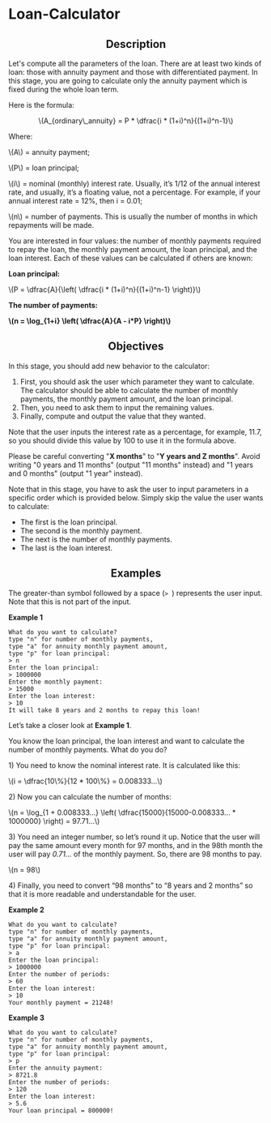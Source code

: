 # Loan-Calculator

<h2 style="text-align: center;">Description</h2>

<p>Let's compute all the parameters of the loan. There are at least two kinds of loan: those with annuity payment and those with differentiated payment. In this stage, you are going to calculate only the annuity payment which is fixed during the whole loan term.</p>

<p>Here is the formula:</p>

<p style="text-align: center;"><span class="math-tex">\(A_{ordinary\_annuity} = P * \dfrac{i * (1+i)^n}{(1+i)^n-1}\)</span></p>

<p>Where:</p>

<p><span class="math-tex">\(A\)</span> = annuity payment;</p>

<p><span class="math-tex">\(P\)</span> = loan principal;</p>

<p><span class="math-tex">\(i\)</span> = nominal (monthly) interest rate. Usually, it’s 1/12 of the annual interest rate, and usually, it’s a floating value, not a percentage. For example, if your annual interest rate = 12%, then i = 0.01;</p>

<p><span class="math-tex">\(n\)</span> = number of payments. This is usually the number of months in which repayments will be made.</p>

<p>You are interested in four values: the number of monthly payments required to repay the loan, the monthly payment amount, the loan principal, and the loan interest. Each of these values can be calculated if others are known:</p>

<p><strong>Loan principal:</strong></p>

<p><span class="math-tex">\(P = \dfrac{A}{\left( \dfrac{i * (1+i)^n}{(1+i)^n-1} \right)}\)</span></p>

<p><strong>The number of payments:</strong></p>

<p><strong><span class="math-tex">\(n = \log_{1+i} \left( \dfrac{A}{A - i*P} \right)\)</span></strong></p>

<h2 style="text-align: center;">Objectives</h2>

<p>In this stage, you should add new behavior to the calculator:</p>

<ol>
	<li>First, you should ask the user which parameter they want to calculate. The calculator should be able to calculate the number of monthly payments, the monthly payment amount, and the loan principal.</li>
	<li>Then, you need to ask them to input the remaining values.</li>
	<li>Finally, compute and output the value that they wanted.</li>
</ol>

<p><div class="alert alert-warning">Note that the user inputs the interest rate as a percentage, for example, 11.7, so you should divide this value by 100 to use it in the formula above.</div></p>

<p>Please be careful converting "<strong>X months</strong>" to "<strong>Y years and Z months</strong>". Avoid writing "0 years and 11 months" (output "11 months" instead) and "1 years and 0 months" (output "1 year" instead).</p>

<p>Note that in this stage, you have to ask the user to input parameters in a specific order which is provided below. Simply skip the value the user wants to calculate:</p>

<ul>
	<li>The first is the loan principal. </li>
	<li>The second is the monthly payment. </li>
	<li>The next is the number of monthly payments.</li>
	<li>The last is the loan interest.</li>
</ul>

<h2 style="text-align: center;">Examples</h2>

<p>The greater-than symbol followed by a space (<code class="java">&gt; </code>) represents the user input. Note that this is not part of the input.</p>

<p><strong>Example 1</strong></p>

<pre><code class="language-no-highlight">What do you want to calculate?
type "n" for number of monthly payments,
type "a" for annuity monthly payment amount,
type "p" for loan principal:
&gt; n
Enter the loan principal:
&gt; 1000000
Enter the monthly payment:
&gt; 15000
Enter the loan interest:
&gt; 10
It will take 8 years and 2 months to repay this loan!</code></pre>

<p>Let’s take a closer look at <strong>Example 1</strong>.</p>

<p>You know the loan principal, the loan interest and want to calculate the number of monthly payments. What do you do?</p>

<p>1) You need to know the nominal interest rate. It is calculated like this:</p>

<p><span class="math-tex">\(i = \dfrac{10\%}{12 * 100\%} = 0.008333...\)</span></p>

<p>2) Now you can calculate the number of months:</p>

<p><span class="math-tex">\(n = \log_{1 + 0.008333...} \left( \dfrac{15000}{15000-0.008333... * 1000000} \right) = 97.71...\)</span></p>

<p>3) You need an integer number, so let’s round it up. Notice that the user will pay the same amount every month for 97 months, and in the 98th month the user will pay<em> 0.71...</em> of the monthly payment. So, there are 98 months to pay.</p>

<p><span class="math-tex">\(n = 98\)</span></p>

<p>4) Finally, you need to convert “98 months” to “8 years and 2 months” so that it is more readable and understandable for the user.</p>

<p><strong>Example 2</strong></p>

<pre><code class="language-no-highlight">What do you want to calculate?
type "n" for number of monthly payments,
type "a" for annuity monthly payment amount,
type "p" for loan principal:
&gt; a
Enter the loan principal:
&gt; 1000000
Enter the number of periods:
&gt; 60
Enter the loan interest:
&gt; 10
Your monthly payment = 21248!</code></pre>

<p><strong>Example 3</strong></p>

<pre><code class="language-no-highlight">What do you want to calculate?
type "n" for number of monthly payments,
type "a" for annuity monthly payment amount,
type "p" for loan principal:
&gt; p
Enter the annuity payment:
&gt; 8721.8
Enter the number of periods:
&gt; 120
Enter the loan interest:
&gt; 5.6
Your loan principal = 800000!</code></pre>
